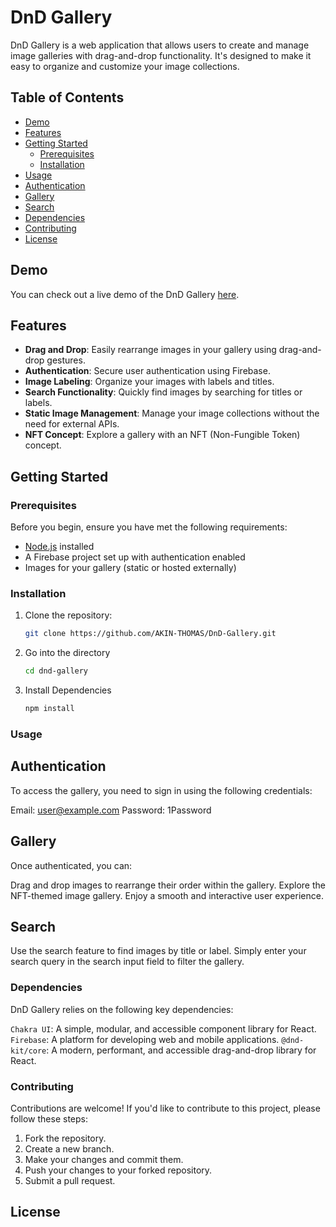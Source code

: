 # DnD Gallery

DnD Gallery is a web application that allows users to create and manage image galleries with drag-and-drop functionality. It's designed to make it easy to organize and customize your image collections.

## Table of Contents

- [Demo](#demo)
- [Features](#features)
- [Getting Started](#getting-started)
  - [Prerequisites](#prerequisites)
  - [Installation](#installation)
- [Usage](#usage)
- [Authentication](#authentication)
- [Gallery](#gallery)
- [Search](#search)
- [Dependencies](#dependencies)
- [Contributing](#contributing)
- [License](#license)

## Demo

You can check out a live demo of the DnD Gallery [here](https://thebishopgallery.vercel.app/).

## Features

- **Drag and Drop**: Easily rearrange images in your gallery using drag-and-drop gestures.
- **Authentication**: Secure user authentication using Firebase.
- **Image Labeling**: Organize your images with labels and titles.
- **Search Functionality**: Quickly find images by searching for titles or labels.
- **Static Image Management**: Manage your image collections without the need for external APIs.
- **NFT Concept**: Explore a gallery with an NFT (Non-Fungible Token) concept.

## Getting Started

### Prerequisites

Before you begin, ensure you have met the following requirements:

- [Node.js](https://nodejs.org/) installed
- A Firebase project set up with authentication enabled
- Images for your gallery (static or hosted externally)

### Installation

1. Clone the repository:

   ```sh
   git clone https://github.com/AKIN-THOMAS/DnD-Gallery.git

   ```

2. Go into the directory
    ```sh
    cd dnd-gallery
    ```
     

3. Install Dependencies
    ```sh
    npm install
    ```

### Usage

## Authentication

To access the gallery, you need to sign in using the following credentials:

Email: user@example.com
Password: 1Password

## Gallery

Once authenticated, you can:

Drag and drop images to rearrange their order within the gallery.
Explore the NFT-themed image gallery.
Enjoy a smooth and interactive user experience.

## Search

Use the search feature to find images by title or label. Simply enter your search query in the search input field to filter the gallery.

### Dependencies

DnD Gallery relies on the following key dependencies:

`Chakra UI`: A simple, modular, and accessible component library for React.
`Firebase`: A platform for developing web and mobile applications.
`@dnd-kit/core`: A modern, performant, and accessible drag-and-drop library for React.

### Contributing

Contributions are welcome! If you'd like to contribute to this project, please follow these steps:

1. Fork the repository.
2. Create a new branch.
3. Make your changes and commit them.
4. Push your changes to your forked repository.
5. Submit a pull request.

## License
